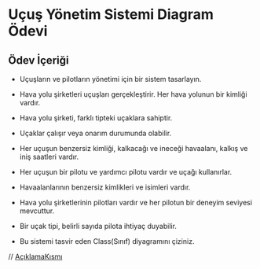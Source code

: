 # Uçuş Yönetim Sistemi Diagram Ödevi



## Ödev İçeriği 


- Uçuşların ve pilotların yönetimi için bir sistem tasarlayın.



- Hava yolu şirketleri uçuşları gerçekleştirir. Her hava yolunun bir kimliği vardır.


- Hava yolu şirketi, farklı tipteki uçaklara sahiptir.


- Uçaklar çalışır veya onarım durumunda olabilir.


- Her uçuşun benzersiz kimliği, kalkacağı ve ineceği havaalanı, kalkış ve iniş saatleri vardır.


- Her uçuşun bir pilotu ve yardımcı pilotu vardır ve uçağı kullanırlar.


- Havaalanlarının benzersiz kimlikleri ve isimleri vardır.


- Hava yolu şirketlerinin pilotları vardır ve her pilotun bir deneyim seviyesi mevcuttur.


- Bir uçak tipi, belirli sayıda pilota ihtiyaç duyabilir.


- Bu sistemi tasvir eden Class(Sınıf) diyagramını çiziniz.


// [AçıklamaKısmı](ResimLinki)